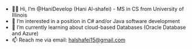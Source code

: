 - 🏳️‍🌈 Hi, I’m @HaniDevelop (Hani Al-shafei) - MS in CS from University of Illinois
- 👀 I’m interested in a position in C# and/or Java software development
- 🌱 I’m currently learning about cloud-based Databases (Oracle Database and Azure) 
- 📫 Reach me via email: halshafei15@gmail.com

<!---
HaniDevelop/HaniDevelop is a ✨ special ✨ repository because its `README.md` (this file) appears on your GitHub profile.
You can click the Preview link to take a look at your changes.
--->
